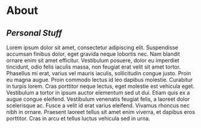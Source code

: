 # About
## _Personal Stuff_
Lorem ipsum dolor sit amet, consectetur adipiscing elit. Suspendisse accumsan finibus dolor, eget gravida neque lobortis nec. Nam blandit ornare enim sit amet efficitur. Vestibulum posuere, dolor eu imperdiet tincidunt, odio felis iaculis massa, non feugiat erat velit sit amet tortor. Phasellus mi erat, varius vel mauris iaculis, sollicitudin congue justo. Proin eu magna augue. Proin commodo lectus id leo dapibus molestie. Curabitur in turpis lorem. Cras porttitor neque lectus, eget molestie est vehicula eget. Vestibulum a tortor in ipsum auctor elementum sed ut dui. Etiam quis ex a augue congue eleifend. Vestibulum venenatis feugiat felis, a laoreet dolor scelerisque ac. Fusce a velit id erat varius eleifend. Vivamus rhoncus nec nibh in ornare. Praesent laoreet tellus sit amet enim viverra, et dapibus eros porttitor. Cras in arcu et tellus luctus vehicula sed in urna.

